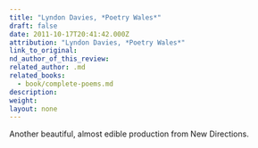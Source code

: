 ```yaml
---
title: "Lyndon Davies, *Poetry Wales*"
draft: false
date: 2011-10-17T20:41:42.000Z
attribution: "Lyndon Davies, *Poetry Wales*"
link_to_original:
nd_author_of_this_review:
related_author: .md
related_books:
  - book/complete-poems.md
description:
weight:
layout: none
---
```

Another beautiful, almost edible production from New Directions.

